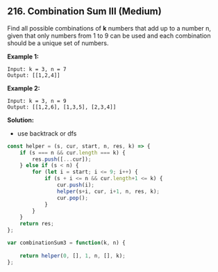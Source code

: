## 216. Combination Sum III (Medium)
Find all possible combinations of **k** numbers that add up to a number n, given that only numbers from 1 to 9 can be used and each combination should be a unique set of numbers.

__Example 1:__
```
Input: k = 3, n = 7
Output: [[1,2,4]]
```
__Example 2:__
```
Input: k = 3, n = 9
Output: [[1,2,6], [1,3,5], [2,3,4]]
```
__Solution:__
- use backtrack or dfs
```js
const helper = (s, cur, start, n, res, k) => {
    if (s === n && cur.length === k) {
        res.push([...cur]);
    } else if (s < n) { 
        for (let i = start; i <= 9; i++) {
            if (s + i <= n && cur.length+1 <= k) {
                cur.push(i);
                helper(s+i, cur, i+1, n, res, k);
                cur.pop();
            }
        }
    }
    return res;
};

var combinationSum3 = function(k, n) {
    
    return helper(0, [], 1, n, [], k);
};
```